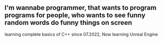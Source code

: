 I'm wannabe programmer, that wants to program programs for people, who wants to see funny random words do funny things on screen
--
learning complete basics of C++ since 07.2022,
Now learning Unreal Engine
